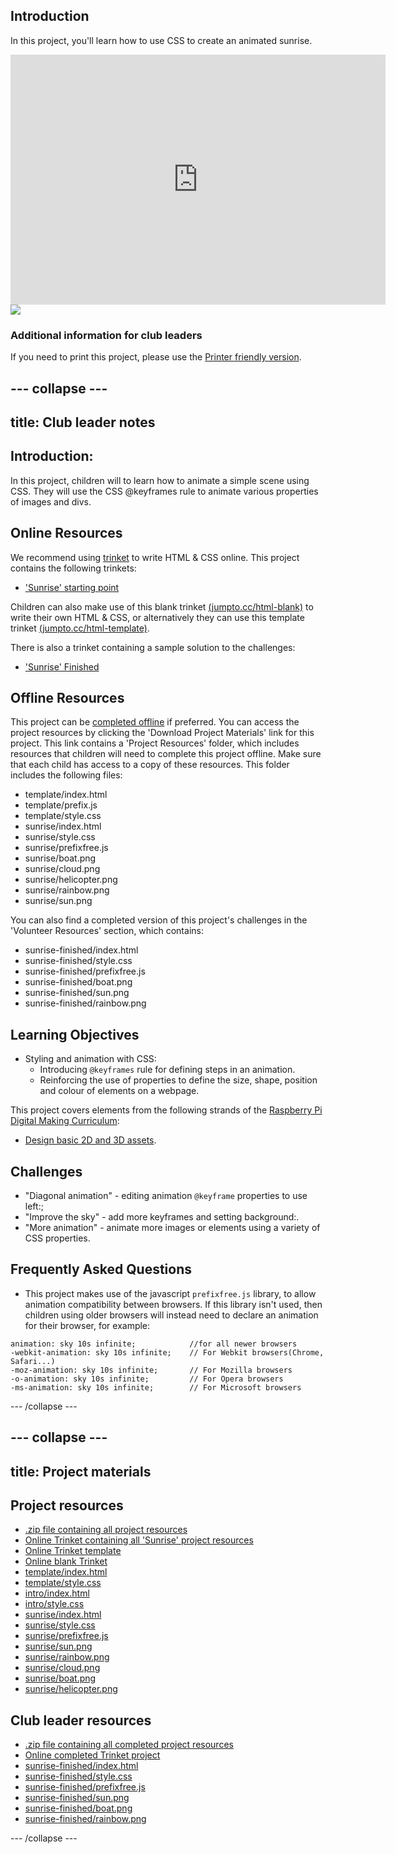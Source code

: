## Introduction

In this project, you'll learn how to use CSS to create an animated sunrise.

<div class="trinket">
  <iframe src="https://trinket.io/embed/html/abcc0284a3?outputOnly=true&start=result" width="600" height="400" frameborder="0" marginwidth="0" marginheight="0" allowfullscreen>
  </iframe>
  <img src="images/sunrise-final.png">
</div>

### Additional information for club leaders

If you need to print this project, please use the [Printer friendly version](https://projects.raspberrypi.org/en/projects/sunrise/print).

--- collapse ---
---
title: Club leader notes
---

## Introduction:

In this project, children will to learn how to animate a simple scene using CSS. They will use the CSS @keyframes rule to animate various properties of images and divs.

## Online Resources

We recommend using [trinket](https://trinket.io/) to write HTML & CSS online. This project contains the following trinkets:

+ ['Sunrise' starting point](http://jumpto.cc/web-sunrise)

Children can also make use of this blank trinket [(jumpto.cc/html-blank)](http://jumpto.cc/html-blank) to write their own HTML & CSS, or alternatively they can use this template trinket [(jumpto.cc/html-template)](http://jumpto.cc/html-template).

There is also a trinket containing a sample solution to the challenges:

+ ['Sunrise' Finished](https://trinket.io/html/abcc0284a3)

## Offline Resources

This project can be [completed offline](../offline.html) if preferred. You can access the project resources by clicking the 'Download Project Materials' link for this project. This link contains a 'Project Resources' folder, which includes resources that children will need to complete this project offline. Make sure that each child has access to a copy of these resources. This folder includes the following files:

+ template/index.html
+ template/prefix.js
+ template/style.css
+ sunrise/index.html
+ sunrise/style.css
+ sunrise/prefixfree.js
+ sunrise/boat.png
+ sunrise/cloud.png
+ sunrise/helicopter.png
+ sunrise/rainbow.png
+ sunrise/sun.png

You can also find a completed version of this project's challenges in the 'Volunteer Resources' section, which contains:

+ sunrise-finished/index.html
+ sunrise-finished/style.css
+ sunrise-finished/prefixfree.js
+ sunrise-finished/boat.png
+ sunrise-finished/sun.png
+ sunrise-finished/rainbow.png

## Learning Objectives

+ Styling and animation with CSS:
	+ Introducing `@keyframes` rule for defining steps in an animation.
	+ Reinforcing the use of properties to define the size, shape, position and colour of elements on a webpage.

This project covers elements from the following strands of the [Raspberry Pi Digital Making Curriculum](http://rpf.io/curriculum):

+ [Design basic 2D and 3D assets](https://www.raspberrypi.org/curriculum/design/creator).

## Challenges

+ "Diagonal animation" - editing animation `@keyframe` properties to use left:;
+ "Improve the sky" - add more keyframes and setting background:.
+ "More animation" - animate more images or elements using a variety of CSS properties. 

## Frequently Asked Questions

+ This project makes use of the javascript `prefixfree.js` library, to allow animation compatibility between browsers. If this library isn't used, then children using older browsers will instead need to declare an animation for their browser, for example:

```
animation: sky 10s infinite; 		  	//for all newer browsers
-webkit-animation: sky 10s infinite;  	// For Webkit browsers(Chrome, Safari...)
-moz-animation: sky 10s infinite;     	// For Mozilla browsers
-o-animation: sky 10s infinite;       	// For Opera browsers
-ms-animation: sky 10s infinite;		// For Microsoft browsers 
```

--- /collapse ---

--- collapse ---
---
title: Project materials
---

## Project resources

* [.zip file containing all project resources](https://github.com/raspberrypilearning/sunrise/raw/master/en/resources/sunrise-project-resources.zip)
* [Online Trinket containing all 'Sunrise' project resources](http://jumpto.cc/web-sunrise)
* [Online Trinket template](http://jumpto.cc/trinket-template)
* [Online blank Trinket](http://jumpto.cc/trinket-blank)
* [template/index.html](https://github.com/raspberrypilearning/sunrise/raw/master/en/resources/template-index.html)
* [template/style.css](https://github.com/raspberrypilearning/sunrise/raw/master/en/resources/template-style.css)
* [intro/index.html](https://github.com/raspberrypilearning/sunrise/raw/master/en/resources/intro-index.html)
* [intro/style.css](https://github.com/raspberrypilearning/sunrise/raw/master/en/resources/intro-style.css)
* [sunrise/index.html](https://github.com/raspberrypilearning/sunrise/raw/master/en/resources/sunrise-index.html)
* [sunrise/style.css](https://github.com/raspberrypilearning/sunrise/raw/master/en/resources/sunrise-style.css)
* [sunrise/prefixfree.js](https://github.com/raspberrypilearning/sunrise/raw/master/en/resources/sunrise-prefixfree.js)
* [sunrise/sun.png](https://github.com/raspberrypilearning/sunrise/raw/master/en/resources/sunrise-sun.png)
* [sunrise/rainbow.png](https://github.com/raspberrypilearning/sunrise/raw/master/en/resources/sunrise-rainbow.png)
* [sunrise/cloud.png](https://github.com/raspberrypilearning/sunrise/raw/master/en/resources/sunrise-cloud.png)
* [sunrise/boat.png](https://github.com/raspberrypilearning/sunrise/raw/master/en/resources/sunrise-boat.png)
* [sunrise/helicopter.png](https://github.com/raspberrypilearning/sunrise/raw/master/en/resources/sunrise-helicopter.png)

## Club leader resources

* [.zip file containing all completed project resources](https://github.com/raspberrypilearning/sunrise/raw/master/en/resources/sunrise-volunteer-resources.zip)
* [Online completed Trinket project](https://trinket.io/html/abcc0284a3)
* [sunrise-finished/index.html](https://github.com/raspberrypilearning/sunrise/raw/master/en/resources/sunrise-finished-index.html)
* [sunrise-finished/style.css](https://github.com/raspberrypilearning/sunrise/raw/master/en/resources/sunrise-finished-style.css)
* [sunrise-finished/prefixfree.js](https://github.com/raspberrypilearning/sunrise/raw/master/en/resources/sunrise-finished-prefixfree.js)
* [sunrise-finished/sun.png](https://github.com/raspberrypilearning/sunrise/raw/master/en/resources/sunrise-finished-sun.png)
* [sunrise-finished/boat.png](https://github.com/raspberrypilearning/sunrise/raw/master/en/resources/sunrise-finished-boat.png)
* [sunrise-finished/rainbow.png](https://github.com/raspberrypilearning/sunrise/raw/master/en/resources/sunrise-finished-rainbow.png)

--- /collapse ---
